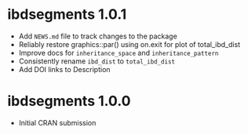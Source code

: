 # ibdsegments 1.0.1

* Add `NEWS.md` file to track changes to the package
* Reliably restore graphics::par() using on.exit for plot of total_ibd_dist
* Improve docs for `inheritance_space` and `inheritance_pattern`
* Consistently rename `ibd_dist` to `total_ibd_dist`
* Add DOI links to Description

# ibdsegments 1.0.0

* Initial CRAN submission

